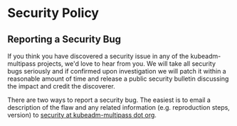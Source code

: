 <!-- Space: Projects -->
<!-- Parent: KubeadmMultipass -->
<!-- Title: Security KubeadmMultipass -->
<!-- Label: KubeadmMultipass -->
<!-- Label: Security -->
<!-- Include: docs/disclaimer.md -->
<!-- Include: ac:toc -->

# Security Policy

## Reporting a Security Bug

If you think you have discovered a security issue in any of the kubeadm-multipass projects, we'd love to hear from you. We will take all security bugs seriously and if confirmed upon investigation we will patch it within a reasonable amount of time and release a public security bulletin discussing the impact and credit the discoverer.

There are two ways to report a security bug. The easiest is to email a description of the flaw and any related information (e.g. reproduction steps, version) to [security at kubeadm-multipass dot org](mailto:security@hadenlabs.com).
